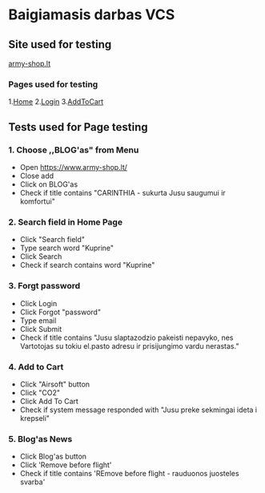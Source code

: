 # Baigiamasis darbas VCS

## Site used for testing
[army-shop.lt](https://www.army-shop.lt/)

### Pages used for testing
1.[Home](https://www.army-shop.lt/)
2.[Login](https://www.army-shop.lt/index.php?option=com_virtuemart&view=page&page=checkout.login_form&Itemid=30&lang=lt)
3.[AddToCart](https://www.army-shop.lt/lt/airsoft/pistoletai/co2/6-mm-acolt-1911-co2-full-metal.html)

## Tests used for Page testing

### 1. Choose ,,BLOG'as" from Menu
- Open https://www.army-shop.lt/
- Close add
- Click on BLOG'as
- Check if title contains "CARINTHIA - sukurta Jusu saugumui ir komfortui"

### 2. Search field in Home Page
- Click "Search field"
- Type search word "Kuprine"
- Click Search
- Check if search contains word "Kuprine"

### 3. Forgt password
- Click Login
- Click Forgot "password"
- Type email
- Click Submit
- Check if title contains "Jusu slaptazodzio pakeisti nepavyko, nes Vartotojas su tokiu el.pasto adresu ir prisijungimo vardu nerastas."

### 4. Add to Cart
- Click "Airsoft" button
- Click "CO2"
- Click Add To Cart
- Check if system message responded with "Jusu preke sekmingai ideta i krepseli"

### 5. Blog'as News
- Click Blog'as button
- Click 'Remove before flight'
- Check if title contains 'REmove before flight - rauduonos juosteles svarba'
